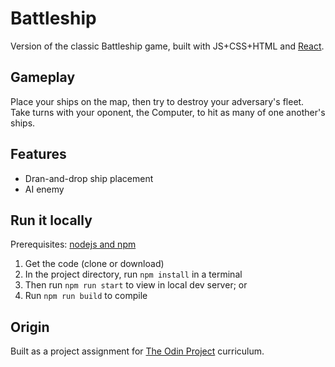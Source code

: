 # Battleship

Version of the classic Battleship game, built with JS+CSS+HTML and [React](https://reactjs.org/).

## Gameplay

Place your ships on the map, then try to destroy your adversary's fleet. Take turns with your oponent, the Computer, to hit as many of one another's ships.

## Features

* Dran-and-drop ship placement
* AI enemy

## Run it locally

Prerequisites: [nodejs and npm](https://nodejs.org/en/)
1. Get the code (clone or download)
1. In the project directory, run `npm install` in a terminal
1. Then run `npm run start` to view in local dev server; or
1. Run `npm run build` to compile

## Origin

Built as a project assignment for [The Odin Project](https://www.theodinproject.com/) curriculum.
